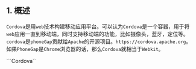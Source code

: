 ## 1. 概述

```Cordova```是用```web```技术构建移动应用平台。可以认为```Cordova```是一个容器，用于将```web```应用一直到移动端，同时支持移动端的功能，比如摄像头，蓝牙，定位等。```cordova```是```phoneGap```贡献给```Apache```的开源项目。```https://cordova.apache.org```。如果```PhoneGap```是```Chrome```浏览器的话，那么```Cordova```就相当于```Webkit```。

```Cordova``